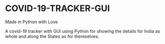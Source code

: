 # COVID-19-TRACKER-GUI
Made in Python with Love

A covid-19 tracker with GUI using Python for showing the details for India as whole and along the States as for thereselves.
